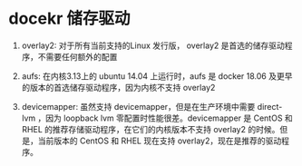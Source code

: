 #  docekr 储存驱动

 1. overlay2: 对于所有当前支持的Linux 发行版， overlay2 是首选的储存驱动程序，不需要任何额外的配置
 2. aufs: 在内核3.13上的 ubuntu 14.04 上运行时，aufs 是 docker 18.06 及更早的版本的首选储存驱动程序，因为内核不支持 overlay2

 3. devicemapper: 虽然支持 devicemapper，但是在生产环境中需要 direct-lvm ，因为 loopback lvm 零配置时性能很差。devicemapper 是 CentOS 和 RHEL 的推荐存储驱动程序，在它们的内核版本不支持 overlay2 的时候。但是，当前版本的 CentOS 和 RHEL 现在支持 overlay2，现在是推荐的驱动程序。



